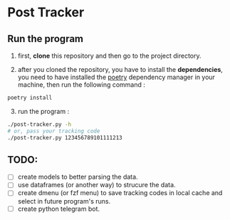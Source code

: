 # Post Tracker

## Run the program
1. first, **clone** this repository and then go to the project directory.  

2. after you cloned the repository, you have to install the **dependencies**, you need to have installed the [poetry](https://python-poetry.org/) dependency manager in your machine, then run the following command :
```bash
poetry install
```
3. run the program :
```bash
./post-tracker.py -h
# or, pass your tracking code
./post-tracker.py 123456789101111213
```



## TODO:
- [ ] create models to better parsing the data.
- [ ] use dataframes (or another way) to strucure the data.
- [ ] create dmenu (or fzf menu) to save tracking codes in local cache and select in future program's runs.
- [ ] create python telegram bot.
